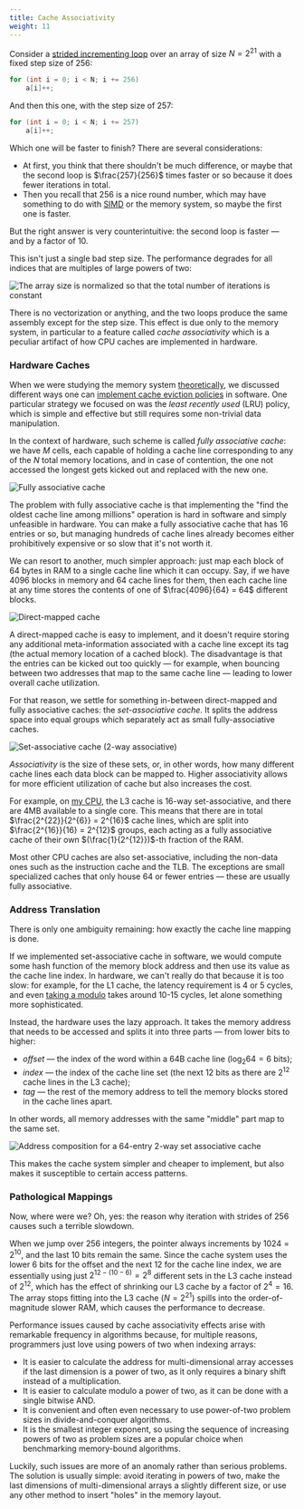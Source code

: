 ```yaml
---
title: Cache Associativity
weight: 11
---
```


Consider a [strided incrementing loop](../cache-lines) over an array of size $N=2^{21}$ with a fixed step size of 256:

```cpp
for (int i = 0; i < N; i += 256)
    a[i]++;
```

And then this one, with the step size of 257:

```cpp
for (int i = 0; i < N; i += 257)
    a[i]++;
```

Which one will be faster to finish? There are several considerations:

- At first, you think that there shouldn't be much difference, or maybe that the second loop is $\frac{257}{256}$ times faster or so because it does fewer iterations in total.
- Then you recall that 256 is a nice round number, which may have something to do with [SIMD](/hpc/simd) or the memory system, so maybe the first one is faster.

But the right answer is very counterintuitive: the second loop is faster — and by a factor of 10.

This isn't just a single bad step size. The performance degrades for all indices that are multiples of large powers of two:

![The array size is normalized so that the total number of iterations is constant](../img/strides-small.svg)

There is no vectorization or anything, and the two loops produce the same assembly except for the step size. This effect is due only to the memory system, in particular to a feature called *cache associativity* which is a peculiar artifact of how CPU caches are implemented in hardware.

### Hardware Caches

When we were studying the memory system [theoretically](/hpc/external-memory), we discussed different ways one can [implement cache eviction policies](/hpc/external-memory/policies/) in software. One particular strategy we focused on was the *least recently used* (LRU) policy, which is simple and effective but still requires some non-trivial data manipulation.

In the context of hardware, such scheme is called *fully associative cache*: we have $M$ cells, each capable of holding a cache line corresponding to any of the $N$ total memory locations, and in case of contention, the one not accessed the longest gets kicked out and replaced with the new one.

![Fully associative cache](../img/cache1.png)

The problem with fully associative cache is that implementing the "find the oldest cache line among millions" operation is hard in software and simply unfeasible in hardware. You can make a fully associative cache that has 16 entries or so, but managing hundreds of cache lines already becomes either prohibitively expensive or so slow that it's not worth it.

We can resort to another, much simpler approach: just map each block of 64 bytes in RAM to a single cache line which it can occupy. Say, if we have 4096 blocks in memory and 64 cache lines for them, then each cache line at any time stores the contents of one of $\frac{4096}{64} = 64$ different blocks.

![Direct-mapped cache](../img/cache2.png)

A direct-mapped cache is easy to implement, and it doesn't require storing any additional meta-information associated with a cache line except its tag (the actual memory location of a cached block). The disadvantage is that the entries can be kicked out too quickly — for example, when bouncing between two addresses that map to the same cache line — leading to lower overall cache utilization.

For that reason, we settle for something in-between direct-mapped and fully associative caches: the *set-associative cache*. It splits the address space into equal groups which separately act as small fully-associative caches.

![Set-associative cache (2-way associative)](../img/cache3.png)

*Associativity* is the size of these sets, or, in other words, how many different cache lines each data block can be mapped to. Higher associativity allows for more efficient utilization of cache but also increases the cost.

For example, on [my CPU](https://en.wikichip.org/wiki/amd/ryzen_7/4700u), the L3 cache is 16-way set-associative, and there are 4MB available to a single core. This means that there are in total $\frac{2^{22}}{2^{6}} = 2^{16}$ cache lines, which are split into $\frac{2^{16}}{16} = 2^{12}$ groups, each acting as a fully associative cache of their own $(\frac{1}{2^{12}})$-th fraction of the RAM.

Most other CPU caches are also set-associative, including the non-data ones such as the instruction cache and the TLB. The exceptions are small specialized caches that only house 64 or fewer entries — these are usually fully associative.

### Address Translation

There is only one ambiguity remaining: how exactly the cache line mapping is done.

If we implemented set-associative cache in software, we would compute some hash function of the memory block address and then use its value as the cache line index. In hardware, we can't really do that because it is too slow: for example, for the L1 cache, the latency requirement is 4 or 5 cycles, and even [taking a modulo](/hpc/arithmetic/division) takes around 10-15 cycles, let alone something more sophisticated.

Instead, the hardware uses the lazy approach. It takes the memory address that needs to be accessed and splits it into three parts — from lower bits to higher:

- *offset* — the index of the word within a 64B cache line ($\log_2 64 = 6$ bits);
- *index* — the index of the cache line set (the next $12$ bits as there are $2^{12}$ cache lines in the L3 cache);
- *tag* — the rest of the memory address to tell the memory blocks stored in the cache lines apart.

In other words, all memory addresses with the same "middle" part map to the same set.

![Address composition for a 64-entry 2-way set associative cache](../img/address.png)

This makes the cache system simpler and cheaper to implement, but also makes it susceptible to certain access patterns.

### Pathological Mappings

Now, where were we? Oh, yes: the reason why iteration with strides of 256 causes such a terrible slowdown.

When we jump over 256 integers, the pointer always increments by $1024 = 2^{10}$, and the last 10 bits remain the same. Since the cache system uses the lower 6 bits for the offset and the next 12 for the cache line index, we are essentially using just $2^{12 - (10 - 6)} = 2^8$ different sets in the L3 cache instead of $2^{12}$, which has the effect of shrinking our L3 cache by a factor of $2^4 = 16$. The array stops fitting into the L3 cache ($N=2^{21}$) spills into the order-of-magnitude slower RAM, which causes the performance to decrease.

<!--

TODO: Implement this in software:

Inside these sets, cache operates simply as LRU. Instead of storing time, you just store counters: the later an element was accessed, the lower its counter is. In hardware, you need to maintain $n$ counters of $\log_2 n$ bits each. When a cell is accessed, its counter becomes $(n-1)$ (maximum possible), and the others that are larger need to be decremented by one. Then to kick out an element you need to find the counter with zero and replace it, and then decrement everyone else's counters.

Simply speaking, the CPU just maintains these cells containing data, and when reading any cell from the main memory the CPU first looks it up in the cache, and if it contains the data, it reads it and otherwise goes to a higher cache level until it reaches main memory. Simple and beautiful.

along with a "tag" information which helps identify which block it is

-->

Performance issues caused by cache associativity effects arise with remarkable frequency in algorithms because, for multiple reasons, programmers just love using powers of two when indexing arrays:

- It is easier to calculate the address for multi-dimensional array accesses if the last dimension is a power of two, as it only requires a binary shift instead of a multiplication.
- It is easier to calculate modulo a power of two, as it can be done with a single bitwise AND.
- It is convenient and often even necessary to use power-of-two problem sizes in divide-and-conquer algorithms.
- It is the smallest integer exponent, so using the sequence of increasing powers of two as problem sizes are a popular choice when benchmarking memory-bound algorithms.

Luckily, such issues are more of an anomaly rather than serious problems. The solution is usually simple: avoid iterating in powers of two, make the last dimensions of multi-dimensional arrays a slightly different size, or use any other method to insert "holes" in the memory layout.
